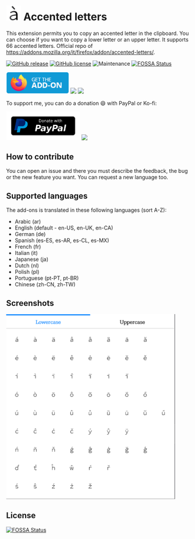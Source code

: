 # <img src="img/icon-dark-96.png" width="40px" alt=""></img> Accented letters
This extension permits you to copy an accented letter in the clipboard. You can choose if you want to copy a lower letter or an upper letter. It supports 66 accented letters.
Official repo of https://addons.mozilla.org/it/firefox/addon/accented-letters/.

[![GitHub release](https://img.shields.io/github/release/Sav22999/accented-letters-addons.svg)](https://github.com/Sav22999/emoji/releases/) [![GitHub license](https://img.shields.io/github/license/Sav22999/accented-letters-addons.svg)](https://github.com/Sav22999/accented-letters-addons/blob/master/LICENSE) ![Maintenance](https://img.shields.io/badge/Maintained%3F-yes-green.svg) [![FOSSA Status](https://app.fossa.io/api/projects/git%2Bgithub.com%2FSav22999%2Faccented-letters-addons.svg?type=shield)](https://app.fossa.io/projects/git%2Bgithub.com%2FSav22999%2Faccented-letters-addons?ref=badge_shield)

[<img src="img/badge.png" width="170px">](https://addons.mozilla.org/it/firefox/addon/accented-letters/) [<img src="https://www.saveriomorelli.com/images/badges/a-project-of.png" width="200px" />](https://saveriomorelli.com) [<img src="https://www.saveriomorelli.com/images/badges/realised-by.png" width="200px" />](https://saveriomorelli.com)

To support me, you can do a donation :smile: with PayPal or Ko-fi:

[<img src="img/donatePayPal.png" width="200px"></img>](https://bit.ly/3aJnnq7) [<img src="https://cdn.ko-fi.com/cdn/kofi1.png?v=2" width="200px"></img>](https://ko-fi.com/R5R31UQ8G)

## How to contribute
You can open an issue and there you must describe the feedback, the bug or the new feature you want. You can request a new language too.

## Supported languages

The add-ons is translated in these following languages (sort A-Z):

- Arabic (ar)
- English (default - en-US, en-UK, en-CA)
- German (de)
- Spanish (es-ES, es-AR, es-CL, es-MX)
- French (fr)
- Italian (it)
- Japanese (ja)
- Dutch (nl)
- Polish (pl)
- Portuguese (pt-PT, pt-BR)
- Chinese (zh-CN, zh-TW)

## Screenshots

<img src="screenshots/2/screenshot.png" alt="screenshot new UI" height="500px" />

## License
[![FOSSA Status](https://app.fossa.io/api/projects/git%2Bgithub.com%2FSav22999%2Faccented-letters-addons.svg?type=large)](https://app.fossa.io/projects/git%2Bgithub.com%2FSav22999%2Faccented-letters-addons?ref=badge_large)